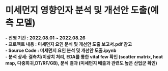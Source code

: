 # 미세먼지 영향인자 분석 및 개선안 도출(예측 모델)
 
**- 진행 기간 : 2022.08.01 ~ 2022.08.26**   
**- 프로젝트 내용 : 미세먼지 요인 분석 및 개선안 도출 보고서.pdf 참고**   
**- Source Code : 미세먼지 요인 분석 및 개선안 도출.ipynb**    
**- 분석 상세: 결측치/이상치 처리, EDA를 통한 vital few 확인 (scatter matrix, heat map, 다중회귀,DT/RF/GB), 분석 결과 (미세먼지 배출과 관련도 높은 산업군 확인)**   
